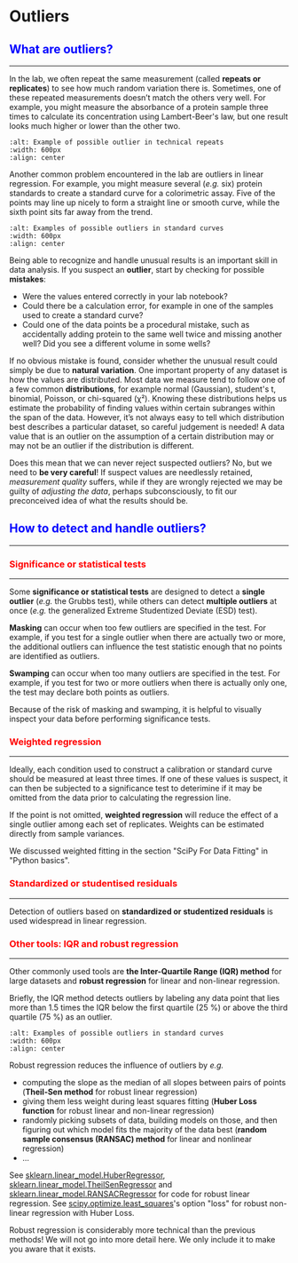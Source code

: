 # Outliers

## __<font color=blue>What are outliers?</font>__
---

In the lab, we often repeat the same measurement (called __repeats or replicates__) to see how much random variation there is. Sometimes, one of these repeated measurements doesn’t match the others very well. For example, you might measure the absorbance of a protein sample three times to calculate its concentration using Lambert-Beer's law, but one result looks much higher or lower than the other two.
```{image} ./Images/Absorbance280nm.png
:alt: Example of possible outlier in technical repeats
:width: 600px
:align: center
```
Another common problem encountered in the lab are outliers in linear regression. For example, you might measure several (_e.g._ six) protein standards to create a standard curve for a colorimetric assay. Five of the points may line up nicely to form a straight line or smooth curve, while the sixth point sits far away from the trend.
```{image} ./Images/StandardCurve.png
:alt: Examples of possible outliers in standard curves
:width: 600px
:align: center
```

Being able to recognize and handle unusual results is an important skill in data analysis. If you suspect an __outlier__, start by checking for possible __mistakes__:
- Were the values entered correctly in your lab notebook?
- Could there be a calculation error, for example in one of the samples used to create a standard curve?
- Could one of the data points be a procedural mistake, such as accidentally adding protein to the same well twice and missing another well? Did you see a different volume in some wells?

If no obvious mistake is found, consider whether the unusual result could simply be due to __natural variation__. One important property of any dataset is how the values are distributed. Most data we measure tend to follow one of a few common __distributions__, for example normal (Gaussian), student's t, binomial, Poisson, or chi-squared (χ²). Knowing these distributions helps us estimate the probability of finding values within certain subranges within the span of the data. However, it’s not always easy to tell which distribution best describes a particular dataset, so careful judgement is needed! A data value that is an outlier on the assumption of a certain distribution may or may not be an outlier if the distribution is different.

Does this mean that we can never reject suspected outliers? No, but we need to __be very careful__! If suspect values are needlessly retained, _measurement quality_ suffers, while if they are wrongly rejected we may be guilty of _adjusting the data_, perhaps subconsciously, to fit our preconceived idea of what the results should be.

## __<font color=blue>How to detect and handle outliers?</font>__
---

### __<font color=red>Significance or statistical tests</font>__
---

Some __significance or statistical tests__ are designed to detect a __single outlier__ (_e.g._ the Grubbs test), while others can detect __multiple outliers__ at once (_e.g._ the generalized Extreme Studentized Deviate (ESD) test).

__Masking__ can occur when too few outliers are specified in the test. For example, if you test for a single outlier when there are actually two or more, the additional outliers can influence the test statistic enough that no points are identified as outliers.

__Swamping__ can occur when too many outliers are specified in the test. For example, if you test for two or more outliers when there is actually only one, the test may declare both points as outliers.

Because of the risk of masking and swamping, it is helpful to visually inspect your data before performing significance tests.

### __<font color=red>Weighted regression</font>__
---

Ideally, each condition used to construct a calibration or standard curve should be measured at least three times. If one of these values is suspect, it can then be subjected to a significance test to deterimine if it may be omitted from the data prior to calculating the regression line.

If the point is not omitted, __weighted regression__ will reduce the effect of a single outlier among each set of replicates. Weights can be estimated directly from sample variances.

We discussed weighted fitting in the section "SciPy For Data Fitting" in "Python basics".

### __<font color=red>Standardized or studentised residuals</font>__
---

Detection of outliers based on __standardized or studentized residuals__ is used widespread in linear regression.

### __<font color=red>Other tools: IQR and robust regression</font>__
---

Other commonly used tools are __the Inter-Quartile Range (IQR) method__ for large datasets and __robust regression__ for linear and non-linear regression.

Briefly, the IQR method detects outliers by labeling any data point that lies more than 1.5 times the IQR below the first quartile (25 %) or above the third quartile (75 %) as an outlier. 
```{image} ./Images/IQR.png
:alt: Examples of possible outliers in standard curves
:width: 600px
:align: center
```

Robust regression reduces the influence of outliers by _e.g._
- computing the slope as the median of all slopes between pairs of points (__Theil-Sen method__ for robust linear regression)
- giving them less weight during least squares fitting (__Huber Loss function__ for robust linear and non-linear regression)
- randomly picking subsets of data, building models on those, and then figuring out which model fits the majority of the data best (__random sample consensus (RANSAC) method__ for linear and nonlinear regression)
- ...

See [sklearn.linear_model.HuberRegressor](https://scikit-learn.org/stable/modules/generated/sklearn.linear_model.HuberRegressor.html), [sklearn.linear_model.TheilSenRegressor](https://scikit-learn.org/stable/modules/generated/sklearn.linear_model.TheilSenRegressor.html) and [sklearn.linear_model.RANSACRegressor](https://scikit-learn.org/stable/modules/generated/sklearn.linear_model.RANSACRegressor.html) for code for robust linear regression. See [scipy.optimize.least_squares](https://docs.scipy.org/doc/scipy/reference/generated/scipy.optimize.least_squares.html)'s option "loss" for robust non-linear regression with Huber Loss.

Robust regression is considerably more technical than the previous methods! We will not go into more detail here. We only include it to make you aware that it exists.